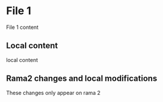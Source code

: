 # File 1
File 1 content


## Local content
local content


##	Rama2 changes and local modifications
These changes only appear on rama 2 